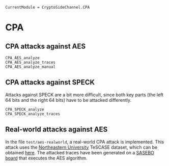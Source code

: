 ```@meta
CurrentModule = CryptoSideChannel.CPA
```
# CPA

## CPA attacks against AES

```@docs
CPA_AES_analyze
CPA_AES_analyze_traces
CPA_AES_analyze_manual
```

## CPA attacks against SPECK
Attacks against SPECK are a bit more difficult, since both key parts (the left 64 bits and the right 64 bits) have to be attacked differently.

```@docs
CPA_SPECK_analyze
CPA_SPECK_analyze_traces
```


## Real-world attacks against AES
In the file `test/aes-realworld`, a real-world CPA attack is implemented. This attack uses the
[Northeastern University](https://chest.coe.neu.edu/) TeSCASE dataset, which can be obtained [here](https://chest.coe.neu.edu/?current_page=POWER_TRACE_LINK&software=ptunmasked). The attacked traces have been generated on a [SASEBO board](https://www.risec.aist.go.jp/project/sasebo/) that executes the AES algorithm.